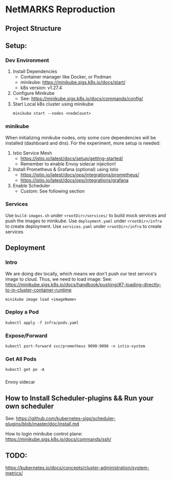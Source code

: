 # NetMARKS Reproduction

## Project Structure

## Setup:
### Dev Environment
1. Install Dependencies
    - Container manager like Docker, or Podman
    - minikube: https://minikube.sigs.k8s.io/docs/start/
    - k8s version: v1.27.4
2. Configure Minikube
    - See: https://minikube.sigs.k8s.io/docs/commands/config/
3. Start Local k8s cluster using minikube
   ```shell
   minikube start --nodes <nodeCount>
   ```

### minikube
When initializing minikube nodes, only some core dependencies will be installed (dashboard and dns). For the experiment,
more setup is needed:

1. Istio Service Mesh
    - https://istio.io/latest/docs/setup/getting-started/ 
    - Remember to enable Envoy sidecar injection!
2. Install Prometheus & Grafana (optional) using Istio
   - https://istio.io/latest/docs/ops/integrations/prometheus/
   - https://istio.io/latest/docs/ops/integrations/grafana
4. Enable Scheduler
    - Custom: See following section


### Services
Use `build-images.sh` under `<rootDir>/services/` to build mock services and push the images to minikube.
Use `deployment.yaml` under `<rootDir>/infra` to create deployment. Use `services.yaml` under `<rootDir>/infra` to create services

## Deployment 
### Intro
We are doing dev locally, which means we don't push our test service's image to cloud. Thus, we need to load image:
    See: https://minikube.sigs.k8s.io/docs/handbook/pushing/#7-loading-directly-to-in-cluster-container-runtime
```shell
minikube image load <imageName>
```

### Deploy a Pod

```shell
kubectl apply -f infra/pods.yaml
```

### Expose/Forward 
```shell
kubectl port-forward svc/prometheus 9090:9090 -n istio-system
```

### Get All Pods
```shell
kubectl get po -A
```

### 
Envoy sidecar


## How to Install Scheduler-plugins && Run your own scheduler
See:
https://github.com/kubernetes-sigs/scheduler-plugins/blob/master/doc/install.md

How to login minikube control plane:
https://minikube.sigs.k8s.io/docs/commands/ssh/

## TODO:
https://kubernetes.io/docs/concepts/cluster-administration/system-metrics/
